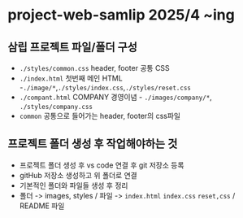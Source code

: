 # project-web-samlip 2025/4 ~ing
## 삼립 프로젝트 파일/폴더 구성
* `./styles/common.css` header, footer 공통 CSS
* `./index.html` 첫번째 메인 HTML -`./image/*`,`./styles/index.css`,`./styles/reset.css`
* `./compant.html` COMPANY 경영이념 - `./images/company/*`, `./styles/company.css` 
* `common` 공통으로 들어가는 header, footer의 css파일
## 프로젝트 폴더 생성 후 작업해야하는 것
* 프로젝트 폴더 생성 후 vs code 연결 후 git 저장소 등록
* gitHub 저장소 생성하고 위 폴더로 연결
* 기본적인 폴더와 파일들 생성 후 정리
* 폴더 -> images, styles / 파일 -> `index.html` `index.css` `reset,css` / README 파일